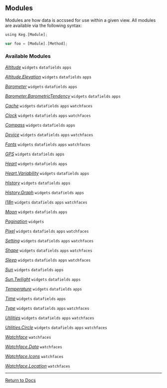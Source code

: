 ## Modules

Modules are how data is accssed for use within a given view. All modules are available via the following syntax:

```js
using Keg.[Module];

var foo = [Module].[Method];
```

### Available Modules

_[Altitude](modules/ALTITUDE.md)_ `widgets` `datafields` `apps`

_[Altitude.Elevation](modules/ALTITUDE.ELEVATION.md)_ `widgets` `datafields` `apps`

_[Barometer](modules/BAROMETER.md)_ `widgets` `datafields` `apps`

_[Barometer.BarometricTendency](modules/BAROMETER.BAROMETRICTENDENCY.md)_ `widgets` `datafields` `apps`

_[Cache](modules/CACHE.md)_ `widgets` `datafields` `apps` `watchfaces`

_[Clock](modules/CLOCK.md)_ `widgets` `datafields` `apps` `watchfaces`

_[Compass](modules/COMPASS.md)_ `widgets` `datafields` `apps`

_[Device](modules/DEVICE.md)_ `widgets` `datafields` `apps` `watchfaces`

_[Fonts](modules/FONTS.md)_ `widgets` `datafields` `apps` `watchfaces`

_[GPS](modules/GPS.md)_ `widgets` `datafields` `apps`

_[Heart](modules/HEART.md)_ `widgets` `datafields` `apps`

_[Heart.Variability](modules/HEART.VARIABILITY.md)_ `widgets` `datafields` `apps`

_[History](modules/HISTORY.md)_ `widgets` `datafields` `apps`

_[History.Graph](modules/HISTORY.GRAPH.md)_ `widgets` `datafields` `apps`

_[I18n](modules/I18N.md)_ `widgets` `datafields` `apps` `watchfaces`

_[Moon](modules/MOON.md)_ `widgets` `datafields` `apps`

_[Pagination](modules/PAGINATION.md)_ `widgets`

_[Pixel](modules/PIXEL.md)_ `widgets` `datafields` `apps` `watchfaces`

_[Setting](modules/SETTING.md)_ `widgets` `datafields` `apps` `watchfaces`

_[Shape](modules/SHAPE.md)_ `widgets` `datafields` `apps` `watchfaces`

_[Sleep](modules/SLEEP.md)_ `widgets` `datafields` `apps` `watchfaces`

_[Sun](modules/SUN.md)_ `widgets` `datafields` `apps`

_[Sun.Twilight](modules/SUN.TWILIGHT.md)_ `widgets` `datafields` `apps`

_[Temperature](modules/TEMPERATURE.md)_ `widgets` `datafields` `apps`

_[Time](modules/TIME.md)_ `widgets` `datafields` `apps`

_[Type](modules/TYPE.md)_ `widgets` `datafields` `apps` `watchfaces`

_[Utilities](modules/UTILITIES.md)_ `widgets` `datafields` `apps` `watchfaces`

_[Utilities.Circle](modules/UTILITIES.CIRCLE.md)_ `widgets` `datafields` `apps` `watchfaces`

_[Watchface](modules/WATCHFACE.md)_ `watchfaces`

_[Watchface.Data](modules/WATCHFACE.DATA.md)_ `watchfaces`

_[Watchface.Icons](modules/WATCHFACE.ICONS.md)_ `watchfaces`

_[Watchface.Location](modules/WATCHFACE.LOCATION.md)_ `watchfaces`

***

[Return to Docs](DOCS.md)
